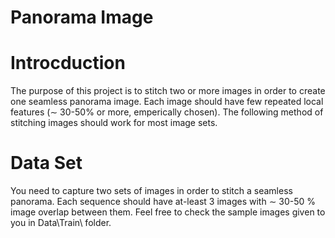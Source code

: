 # Panorama Image

# Introcduction

The purpose of this project is to stitch two or more images in order to create one seamless panorama image. Each image should have few repeated local features (∼ 30-50% or more, emperically chosen). The following method of stitching images should work for most image sets.

# Data Set

You need to capture two sets of images in order to stitch a seamless panorama. Each sequence should have at-least 3 images with ∼ 30-50 % image overlap between them. Feel free to check the sample images given to you in Data\Train\ folder.


